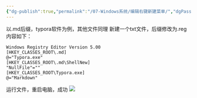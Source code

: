 ```yaml
---
{"dg-publish":true,"permalink":"/07-Windows系统/编辑右键新建菜单/","dgPassFrontmatter":true,"created":"2023-11-28T21:31:22.744+08:00","updated":"2024-01-10T22:50:48.000+08:00"}
---
```



以.md后缀，typora软件为例，其他文件同理
新建一个txt文件，后缀修改为.reg
内容如下：
``` shell
Windows Registry Editor Version 5.00
[HKEY_CLASSES_ROOT\.md]
@="Typora.exe"
[HKEY_CLASSES_ROOT\.md\ShellNew]
"NullFile"=""
[HKEY_CLASSES_ROOT\Typora.exe]
@="Markdown"
```

运行文件，重启电脑，成功
![](https://qiniu.bigdudu.cn/202311281423108.png)